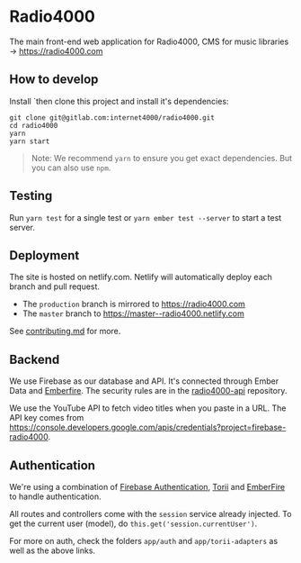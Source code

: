 # Radio4000

The main front-end web application for Radio4000, CMS for music libraries &rarr; https://radio4000.com

## How to develop

Install `then clone this project and install it's dependencies:

```
git clone git@gitlab.com:internet4000/radio4000.git
cd radio4000
yarn
yarn start
```

> Note: We recommend `yarn` to ensure you get exact dependencies. But you can also use `npm`. 

## Testing

Run `yarn test` for a single test or `yarn ember test --server` to start a test server.

## Deployment

The site is hosted on netlify.com. Netlify will automatically deploy each branch and pull request.

- The `production` branch is mirrored to https://radio4000.com
- The `master` branch to https://master--radio4000.netlify.com

See [contributing.md](https://github.com/internet4000/radio4000/blob/master/CONTRIBUTING.md) for more.

## Backend

We use Firebase as our database and API. It's connected through Ember Data and [Emberfire](https://github.com/firebase/emberfire). The security rules are in the [radio4000-api](https://github.com/internet4000/radio4000-api) repository.

We use the YouTube API to fetch video titles when you paste in a URL. The API key comes from https://console.developers.google.com/apis/credentials?project=firebase-radio4000.

## Authentication

We're using a combination of [Firebase Authentication](https://firebase.google.com/products/auth/), [Torii](https://github.com/vestorly/torii) and [EmberFire](https://github.com/firebase/emberfire/blob/master/docs/guide/authentication.md) to handle authentication.

All routes and controllers come with the `session` service already injected. To get the current user (model), do `this.get('session.currentUser')`. 

For more on auth, check the folders `app/auth` and `app/torii-adapters` as well as the above links.
